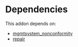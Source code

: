 # Dependencies

This addon depends on:

- [mgmtsystem_nonconformity](https://github.com/bringout/oca-technical)
- [repair](https://github.com/bringout/oca-ocb-core/tree/5ee733c06c9a8113e4e3fc04ef7a99c41bc0b970/odoo-bringout-oca-ocb-repair)
